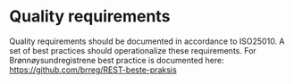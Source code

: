 # Quality requirements

Quality requirements should be documented in accordance to ISO25010. A set of best practices should operationalize these requirements. For Brønnøysundregistrene best practice is documented here: https://github.com/brreg/REST-beste-praksis
